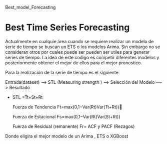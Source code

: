 

Best_model_Forecasting


# Best Time Series Forecasting

Actualmente en cualquie área cuando se requiere
realizar un modelo de serie de tiempo se buscan un ETS o los modelos Arima.
Sin embargo no se consideran otros por cuales 
puede ser pueden ser utiles para generar 
series de tiempo.
La idea de este codigo es competir diferentes 
modelos y posteriormente obtener el mejor de 
ellos para el mejor pronostico.

Para la realización de la serie de tiempo es el siguiente:

Entrada(dataset) --> STL (Measuring strength
) --> Selección del Modelo ---> Resultado

* STL =Tt+St+Rt

  Fuerza de Tendencia
	Ft=max(0,1−Var(Rt)Var(Tt+Rt))

  Fuerza de Estacional
	Fs=max(0,1−Var(Rt)Var(St+Rt))

  Fuerza de Residual (remanente)
    Fr= ACF y PACF (Rezagos)

Donde eligira el mejor modelo de un Arima , ETS o XGBoost